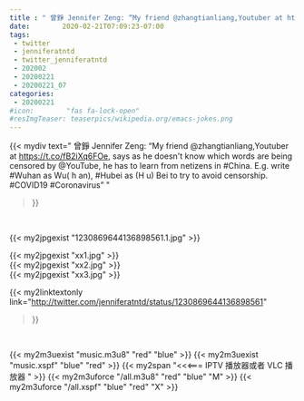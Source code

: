 ```yaml
---
title : " 曾錚 Jennifer Zeng: “My friend @zhangtianliang,Youtuber at https://t.co/fB2iXq6FOe, says as he doesn&#39;t know which words are being censored by @YouTube, he has to learn from netizens in #China. E.g. write #Wuhan as Wu(  h  an),  #Hubei as (H  u)  Bei to try to avoid censorship. #COVID19 #Coronavirus”  "
date:        2020-02-21T07:09:23-07:00
tags:
 - twitter
 - jenniferatntd
 - twitter_jenniferatntd
 - 202002
 - 20200221
 - 20200221_07
categories:
 - 20200221
#icon:        "fas fa-lock-open"
#resImgTeaser: teaserpics/wikipedia.org/emacs-jokes.png
---
```


{{< mydiv text=" 曾錚 Jennifer Zeng: “My friend @zhangtianliang,Youtuber at https://t.co/fB2iXq6FOe, says as he doesn&#39;t know which words are being censored by @YouTube, he has to learn from netizens in #China. E.g. write #Wuhan as Wu(  h  an),  #Hubei as (H  u)  Bei to try to avoid censorship. #COVID19 #Coronavirus”  "
>}}
<br>


 {{< my2jpgexist "1230869644136898561.1.jpg" >}}<br> 

{{< my2jpgexist "xx1.jpg" >}}<br>
{{< my2jpgexist "xx2.jpg" >}}<br>
{{< my2jpgexist "xx3.jpg" >}}<br>


{{< my2linktextonly link="http://twitter.com/jenniferatntd/status/1230869644136898561"
>}}


<br>

{{< my2m3uexist "music.m3u8" "red"  "blue" >}} {{< my2m3uexist "music.xspf" "blue" "red"  >}} {{< my2span "<<<=== IPTV 播放器或者 VLC 播放器 " >}} {{< my2m3uforce "/all.m3u8" "red"  "blue" "M" >}} {{< my2m3uforce "/all.xspf" "blue" "red"  "X" >}} 

